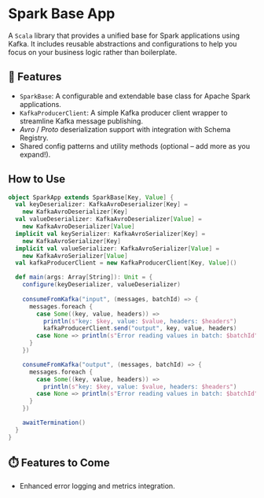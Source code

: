 # Spark Base App

A `Scala` library that provides a unified base for Spark applications using Kafka. It includes reusable abstractions and configurations to help you focus on your business logic rather than boilerplate.

## 🚀 Features

- `SparkBase`: A configurable and extendable base class for Apache Spark applications.
- `KafkaProducerClient`: A simple Kafka producer client wrapper to streamline Kafka message publishing.
- _Avro_ / _Proto_ deserialization support with integration with Schema Registry.
- Shared config patterns and utility methods (optional – add more as you expand!).

## How to Use

````scala
object SparkApp extends SparkBase[Key, Value] {
  val keyDeserializer: KafkaAvroDeserializer[Key] =
    new KafkaAvroDeserializer[Key]
  val valueDeserializer: KafkaAvroDeserializer[Value] =
    new KafkaAvroDeserializer[Value]
  implicit val keySerializer: KafkaAvroSerializer[Key] =
    new KafkaAvroSerializer[Key]
  implicit val valueSerializer: KafkaAvroSerializer[Value] =
    new KafkaAvroSerializer[Value]
  val kafkaProducerClient = new KafkaProducerClient[Key, Value]()

  def main(args: Array[String]): Unit = {
    configure(keyDeserializer, valueDeserializer)
    
    consumeFromKafka("input", (messages, batchId) => {
      messages.foreach {
        case Some((key, value, headers)) =>
          println(s"key: $key, value: $value, headers: $headers")
          kafkaProducerClient.send("output", key, value, headers)
        case None => println(s"Error reading values in batch: $batchId")
      }
    })

    consumeFromKafka("output", (messages, batchId) => {
      messages.foreach {
        case Some((key, value, headers)) =>
          println(s"key: $key, value: $value, headers: $headers")
        case None => println(s"Error reading values in batch: $batchId")
      }
    })

    awaitTermination()
  }
}
````

## ⏱️ Features to Come

- Enhanced error logging and metrics integration.